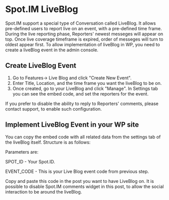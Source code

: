 # Spot.IM LiveBlog
Spot.IM support a special type of Conversation called LiveBlog. 
It allows pre-defined users to report live on an event, with a pre-defined time frame.
During the live reporting phase, Reporters' newest messeges will appear on top.
Once live coverage timeframe is expired, order of messeges will turn to oldest appear first.
To allow implementation of liveBlog in WP, you need to create a liveBlog event in the admin console.

## Create LiveBlog Event
1. Go to Features-> Live Blog and click "Create New Event".
2. Enter Title, Location, and the time frame you want the liveBlog to be on.
3. Once created, go to your LiveBlog and click "Manage". 
   In Settings tab you can see the embed code, and set the reporters for the event.
   
If you prefer to disable the ability to reply to Reporters' comments, please contact support, to enable such configuration.

## Implement LiveBlog Event in your WP site
You can copy the embed code with all related data from the settings tab of the liveBlog itself.
Structure is as follows:
<script src="https://launcher.spot.im/spot/SPOT_ID"

    data-spotim-module="spotim-launcher"

    data-live-blog="true"

    data-live-event-code="EVENT_CODE"></script>


Parameters are:

SPOT_ID - Your Spot.ID.

EVENT_CODE - This is your Live Blog event code from previous step.

Copy and paste this code in the post you want to have LiveBlog on.
It is possible to disable Spot.IM comments widget in this post, to allow the social interaction to be around the liveBlog.
